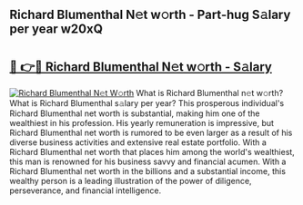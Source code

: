 ## Richard Blumenthal N𝚎t w𝚘rth - Part-hug S𝚊lary per year w20xQ

# <h2><a href="http://gc0dx2f.nevu.top/?p=Richard+Blumenthal">🔗 👉🔴 Richard Blumenthal N𝚎t w𝚘rth - S𝚊lary</a></h2>

[![Richard Blumenthal N𝚎t W𝚘rth](https://i.imgur.com/Oavwk0R.jpeg)](http://gc0dx2f.nevu.top/?p=Richard+Blumenthal)
What is Richard Blumenthal n𝚎t w𝚘rth? What is Richard Blumenthal s𝚊lary per year?
This prosperous individual's Richard Blumenthal net worth is substantial, making him one of the wealthiest in his profession. His yearly remuneration is impressive, but Richard Blumenthal net worth is rumored to be even larger as a result of his diverse business activities and extensive real estate portfolio. With a Richard Blumenthal net worth that places him among the world's wealthiest, this man is renowned for his business savvy and financial acumen. With a Richard Blumenthal net worth in the billions and a substantial income, this wealthy person is a leading illustration of the power of diligence, perseverance, and financial intelligence.
